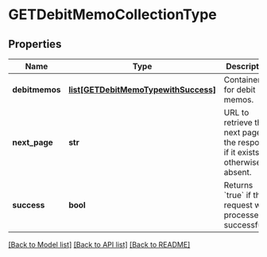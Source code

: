 # GETDebitMemoCollectionType

## Properties
Name | Type | Description | Notes
------------ | ------------- | ------------- | -------------
**debitmemos** | [**list[GETDebitMemoTypewithSuccess]**](GETDebitMemoTypewithSuccess.md) | Container for debit memos.  | [optional] 
**next_page** | **str** | URL to retrieve the next page of the response if it exists; otherwise absent.  | [optional] 
**success** | **bool** | Returns &#x60;true&#x60; if the request was processed successfully. | [optional] 

[[Back to Model list]](../README.md#documentation-for-models) [[Back to API list]](../README.md#documentation-for-api-endpoints) [[Back to README]](../README.md)


